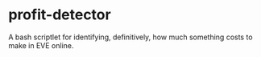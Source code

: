 # profit-detector
A bash scriptlet for identifying, definitively, how much something costs to make in EVE online.
